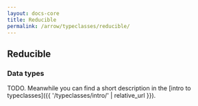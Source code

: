 ```yaml
---
layout: docs-core
title: Reducible
permalink: /arrow/typeclasses/reducible/
---
```


## Reducible




### Data types

TODO. Meanwhile you can find a short description in the [intro to typeclasses]({{ '/typeclasses/intro/' | relative_url }}).
